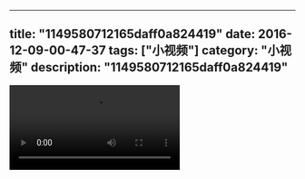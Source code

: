 
---
title: "1149580712165daff0a824419"
date: 2016-12-09-00-47-37
tags: ["小视频"]
category: "小视频"
description: "1149580712165daff0a824419"
---
<video src="http://ohtsqip0g.bkt.clouddn.com/1149580712165daff0a824419.mp4" controls="controls"></video>

